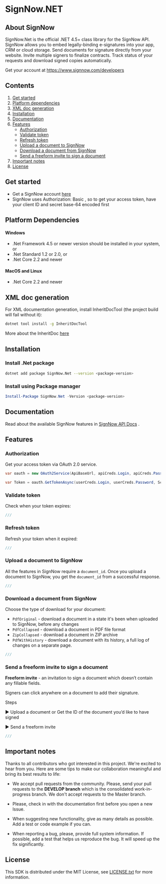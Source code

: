 # SignNow.NET

## About SignNow

SignNow.Net is the official .NET 4.5+ class library for the SignNow API. SignNow allows you to embed legally-binding e-signatures into your app, CRM or cloud storage. Send documents for signature directly from your website. Invite multiple signers to finalize contracts. Track status of your requests and download signed copies automatically.

Get your account at https://www.signnow.com/developers

## Contents
1. [Get started](#get-started)
2. [Platform dependencies](#platform-dependencies)
3. [XML doc generation](#xml-doc-generation)
4. [Installation](#installation)
5. [Documentation](#documentation)
6. [Features](#features)
    * [Authorization](#authorize)
    * [Validate token](#validate-token)
    * [Refresh token](#refresh-token)
    * [Upload a document to SignNow](#upload-document)
    * [Download a document from SignNow](#download-document)
    * [Send a freeform invite to sign a document](#freeform-invite)
7. [Important notes](#important-notes)
8. [License](#license)


## <a name="get-started"></a>Get started
  * Get a SignNow account [here](https://www.signnow.com/developers) 
  * SignNow uses Authorization: Basic <credentials>, so to get your access token, have your client ID and secret base-64 encoded first


## <a name="platform-dependencies"></a>Platform Dependencies
#### Windows
  * .Net Framework 4.5 or newer version should be installed in your system, or
  * .Net Standard 1.2 or 2.0, or
  * .Net Core 2.2 and newer

#### MacOS and Linux
  * .Net Core 2.2 and newer


## <a name="xml-doc-generation"></a>XML doc generation

For XML documentation generation, install InheritDocTool (the project build will fail without it):

```bash
dotnet tool install -g InheritDocTool
```

More about the InheritDoc [here](https://www.inheritdoc.io)


## <a name="installation"></a>Installation

### Install .Net package

```bash
dotnet add package SignNow.Net --version <package-version>
```

### Install using Package manager

```powershell
Install-Package SignNow.Net -Version <package-version>
```

## <a name="documentation"></a>Documentation

Read about the available SignNow features in [SignNow API Docs](https://github.com/signnow/SignNow.NET.wiki.git) .


## <a name="features"></a>Features

### <a name="authorization"></a> Authorization

Get your access token via OAuth 2.0 service.

```csharp
var oauth = new OAuth2Service(ApiBaseUrl, apiCreds.Login, apiCreds.Password);

var Token = oauth.GetTokenAsync(userCreds.Login, userCreds.Password, Scope.All).Result;
```
### <a name="validate-token"></a> Validate token

Check when your token expires: 
```csharp
///
```
### <a name="reefresh-token"></a> Refresh token

Refresh your token when it expired:
```csharp
///
```

### <a name="upload-document"></a> Upload a document to SignNow

All the features in SignNow require a `document_id`. Once you upload a document to SignNow, you get the `document_id` from a successful response.
```csharp
///
```

### <a name="download-document"></a> Download a document from SignNow

Choose the type of download for your document:
* `PdfOriginal` - download a document in a state it's been when uploaded to SignNow, before any changes
* `PdfCollapsed` - download a document in PDF file format
* `ZipCollapsed` - download a document in ZIP archive
* `PdfWithHistory` - download a document with its history, a full log of changes on a separate page.

```csharp
///
```

### <a name="freeform-invite"></a> Send a freeform invite to sign a document 

**Freeform invite** - an invitation to sign a document which doesn’t contain any fillable fields.

Signers can click anywhere on a document to add their signature.

Steps

▶ Upload a document or Get the ID of the document you’d like to have signed

▶ Send a freeform invite


```csharp
///
```


## <a name="important-notes"></a>Important notes

Thanks to all contributors who got interested in this project. We're excited to hear from you. Here are some tips to make our collaboration meaningful and bring its best results to life:

* We accept pull requests from the community. Please, send your pull requests to the **DEVELOP branch** which is the consolidated work-in-progress branch. We don't accept requests to the Master branch.

* Please, check in with the documentation first before you open a new Issue.

* When suggesting new functionality, give as many details as possible. Add a test or code example if you can.

* When reporting a bug, please, provide full system information. If possible, add a test that helps us reproduce the bug. It will speed up the fix significantly.


## <a name="license"></a>License

This SDK is distributed under the MIT License,  see [LICENSE.txt](https://github.com/signnow/SignNow.NET/blob/develop/LICENSE) for more information.